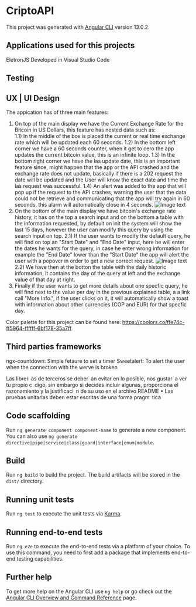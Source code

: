 # CriptoAPI

This project was generated with [Angular CLI](https://github.com/angular/angular-cli) version 13.0.2.

## Applications used for this projects

EletronJS
Developed in Visual Studio Code

## Testing

## UX | UI Design

The appication has of three main features:

1. On top of the main display we have the Current Exchange Rate for the Bitcoin in US Dollars, this feature has nested data such as:  
    1.1) In the middle of the box is placed the current or real time exchange rate which will be updated each 60 seconds.
   1.2) In the bottom left corner we have a 60 seconds counter, when it get to cero the app updates the current bitcoin value, this is an infinite loop.
   1.3) In the bottom right corner we have the las update date, this is an important feature since, might happen that the app or the API crashed and the exchange rate does not update, basically if there is a 202 request the date will be updated and the User will know the exact date and time the las request was successful. 1.4) An alert was added to the app that will pop up if the request to the API crashes, warning the user that the data could not be retrieve and communicating that the app will try again in 60 seconds, this alarm will automatically close in 4 seconds.
   ![Image text](../criptoAPI/src/assets/404.png)
2. On the bottom of the main display we have bitcoin's exchange rate history, it has on the top a search input and on the bottom a table with the information requested, by default on init the system will show the last 15 days, however the user can modify this query by using the search input on top.
   2.1) If the user wants to modify the default query, he will find on top an "Start Date" and "End Date" input, here he will enter the dates he wants for the query, in case he enter wrong information for example the "End Date" lower than the "Start Date" the app will alert the user with a popover in order to get a new correct request.
   ![Image text](../criptoAPI/src/assets/inputerror.png)
   2.2) We have then at the botton the table with the daily historic information, it contains the day of the query at left and the exchange value of that day at right.
3. Finally if the user wants to get more details about one specfic query, he will find next to the value per day in the previous explained table, a a link call "More Info.", if the user clicks on it, it will automatically show a toast with information about other currencies (COP and EUR) for that specfic day.

Color palette for this project can be found here: https://coolors.co/ffe74c-ff5964-ffffff-6bf178-35a7ff

## Third parties frameworks

ngx-countdown: Simple fetaure to set a timer
Sweetalert: To alert the user when the connection with the werve is broken

Las librer as de terceros se deber an evitar en lo posible, nos gustar a ver tu propio c digo, sin embargo si decides incluir algunas, proporciona el razonamiento y la justificaci n de su uso en el archivo README
• Las pruebas unitarias deben estar escritas de una forma pragm tica

## Code scaffolding

Run `ng generate component component-name` to generate a new component. You can also use `ng generate directive|pipe|service|class|guard|interface|enum|module`.

## Build

Run `ng build` to build the project. The build artifacts will be stored in the `dist/` directory.

## Running unit tests

Run `ng test` to execute the unit tests via [Karma](https://karma-runner.github.io).

## Running end-to-end tests

Run `ng e2e` to execute the end-to-end tests via a platform of your choice. To use this command, you need to first add a package that implements end-to-end testing capabilities.

## Further help

To get more help on the Angular CLI use `ng help` or go check out the [Angular CLI Overview and Command Reference](https://angular.io/cli) page.
